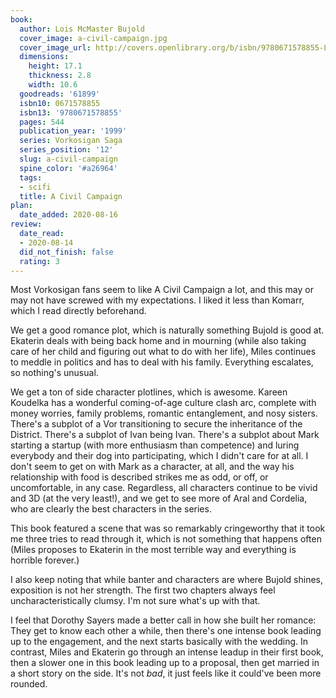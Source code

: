 ```yaml
---
book:
  author: Lois McMaster Bujold
  cover_image: a-civil-campaign.jpg
  cover_image_url: http://covers.openlibrary.org/b/isbn/9780671578855-L.jpg
  dimensions:
    height: 17.1
    thickness: 2.8
    width: 10.6
  goodreads: '61899'
  isbn10: 0671578855
  isbn13: '9780671578855'
  pages: 544
  publication_year: '1999'
  series: Vorkosigan Saga
  series_position: '12'
  slug: a-civil-campaign
  spine_color: '#a26964'
  tags:
  - scifi
  title: A Civil Campaign
plan:
  date_added: 2020-08-16
review:
  date_read:
  - 2020-08-14
  did_not_finish: false
  rating: 3
---
```


Most Vorkosigan fans seem to like A Civil Campaign a lot, and this may or may not have screwed with my expectations. I
liked it less than Komarr, which I read directly beforehand.

We get a good romance plot, which is naturally something Bujold is good at. Ekaterin deals with being back home and in
mourning (while also taking care of her child and figuring out what to do with her life), Miles continues to meddle in
politics and has to deal with his family. Everything escalates, so nothing's unusual.

We get a ton of side character plotlines, which is awesome. Kareen Koudelka has a wonderful coming-of-age culture clash
arc, complete with money worries, family problems, romantic entanglement, and nosy sisters. There's a subplot of a Vor
transitioning to secure the inheritance of the District. There's a subplot of Ivan being Ivan. There's a subplot about
Mark starting a startup (with more enthusiasm than competence) and luring everybody and their dog into participating,
which I didn't care for at all. I don't seem to get on with Mark as a character, at all, and the way his relationship
with food is described strikes me as odd, or off, or uncomfortable, in any case. Regardless, all characters continue to
be vivid and 3D (at the very least!), and we get to see more of Aral and Cordelia, who are clearly the best characters
in the series.

This book featured a scene that was so remarkably cringeworthy that it took me three tries to read through it, which is
not something that happens often (<span class="spoiler">Miles proposes to Ekaterin in the most terrible way and
everything is horrible forever.</span>)

I also keep noting that while banter and characters are where Bujold shines, exposition is not her strength. The first
two chapters always feel uncharacteristically clumsy. I'm not sure what's up with that.

I feel that Dorothy Sayers made a better call in how she built her romance: They get to know each other a while,
then there's one intense book leading up to the engagement, and the next starts basically with the wedding. In contrast,
Miles and Ekaterin go through an intense leadup in their first book, then a slower one in this book leading up to a
proposal, then get married in a short story on the side. It's not *bad*, it just feels like it could've been more
rounded.

